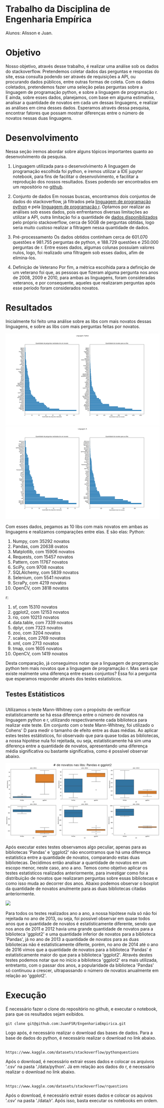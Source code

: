 
# Trabalho da Disciplina de Engenharia Empírica
Alunos: Alisson e Juan.

# Objetivo
Nosso objetivo, através desse trabalho, é realizar uma análise sob os dados do stackoverflow. Pretendemos coletar dados das perguntas e respostas do site, essa consulta podendo ser através de requisições a API, ou procurando dados públicos, entre outras formas de coleta. Com os dados coletados, pretendemos fazer uma seleção pelas perguntas sobre a linguagem de programação python, e sobre a linguagem de programação r. E ainda, sobre esses dados, planejamos, com base em alguma estimativa, analisar a quantidade de novatos em cada um dessas linguagens, e realizar as análises em cima desses dados. Esperamos através dessa pesquisa, encontrar fatores que possam mostrar diferenças entre o número de novatos nessas duas linguagens.
 
 # Desenvolvimento
 Nessa seção iremos abordar sobre alguns tópicos importantes quanto ao desenvolvimento da pesquisa.
 
 1. Linguagem utilizada para o desenvolvimento
 A linguagem de programação escolhida foi python, e iremos utilizar a IDE jupyter notebook, para fins de facilitar o desenvolvimento, e facilitar a reprodução dos nossos resultados. Esses podendo ser encontrados em um repositório no <a href="https://github.com/JuanFSR/EngenhariaEmpirica">github</a>.
 
 2. Conjunto de dados
 Em nossas buscas, encontramos dois conjuntos de dados do stackoverflow, já filtrados pela <a href="https://www.kaggle.com/datasets/stackoverflow/pythonquestions">linguagem de programação python</a> e pela <a href="https://www.kaggle.com/datasets/stackoverflow/rquestions"> linguagem de programação r</a>. Optamos por realizar as análises sob esses dados, pois enfrentamos diversas limitações ao utilizar a API, outra limitação foi a quantidade de <a href="https://archive.org/download/stackexchange">dados disponibilizados</a> pelo próprio stackoverflow, cerca de 50GB de perguntas obtidas, logo seria muito custoso realizar a filtragem nessa quantidade de dados. 
 
 3. Pré-processamento
Os dados obtidos continham cerca de 601.070 questões e 981.755 perguntas de python, e 188.729 questões e 250.000 perguntas de r. Entre esses dados, algumas colunas possuíam valores nulos, logo, foi realizado uma filtragem sob esses dados, afim de elimina-los.

 4. Definição de Veterano
Por fim, a métrica escolhida para a definição de um veterano foi que, as pessoas que fizeram alguma pergunta nos anos de 2008, 2009 e 2010, para ambas as linguagens, foram consideradas veteranos, e por consequente, aqueles que realizaram perguntas após esse período foram considerados novatos.

# Resultados
Inicialmente foi feito uma análise sobre as libs com mais novatos dessas linguagens, e sobre as libs com mais perguntas feitas por novatos.

<img src="result/python/0. plot_togheter.png" style="">
</img>

<img src="result/r/0. plot_togheter.png" style="">
</img>

Com esses dados, pegamos as 10 libs com mais novatos em ambas as linguagens e realizamos comparações entre elas. E são elas:
Python:
1. Numpy, com 35292 novatos
2. Pandas, com 20638 ovatos
3. Matplotlib, com 15906 novatos
4. Requests, com 15457 novatos
5. Pattern, com 11767 novatos
6. SciPy, com 9708 novatos
7. SQLAlchemy, com 5839 novatos
8. Selenium, com 5541 novatos
9. ScraPy, com 4219 novatos
10. OpenCV, com 3818 novatos

r:
1. sf, com 15310 novatos
2. ggplot2, com 12153 novatos
3. rio, com 10213 novatos
4. data.table, com 7339 novatos
5. dplyr, com 7323 novatos
6. zoo, com 3204 novatos
7. scales, com 2769 novatos
8. xml, com 2713 novatos
9. tmap, com 1605 novatos
10. OpenCV, com 1419 novatos

Desta comparação, já conseguimos notar que a linguagem de programação python tem mais novatos que a linguagem de programação r. Mas será que existe realmente uma diferença entre esses conjuntos? Essa foi a pergunta que esperamos responder através dos testes estatísticos.

## Testes Estátisticos <h2>
Utilizamos o teste Mann-Whitney com o propósito de verificar estatisticamente se há essa diferença entre o número de novatos na linguagem python e r, utilizando respectivamente cada biblioteca para realizar este teste. Em conjunto com o teste Mann-Whitney, foi utilizado o Cohens' D para medir o tamanho de efeito entre as duas médias.
Ao aplicar estes testes estátisticos, foi observado que para quase todas as bibliotecas, a nossa hipotése nula foi rejeitada, ou seja, estatísticamente há sim uma diferença entre a quantidade de novatos, apresentando uma diferença média significativa ou bastante significativa, como é possível observar abaixo.

<img src="result/boxplot/1.box_plot.png" style="">
</img>

Após executar estes testes observamos algo peculiar, apenas para as bibliotecas 'Pandas' e 'ggplot2' não encontramos que há uma diferença estatística entre a quantidade de novatos, comparando estas duas bibliotecas. Decidimos então analisar a quantidade de novatos em um escopo menor, neste caso, ano a ano. Temos como objetivo aplicar os testes estatísticos realizados anteriormente, para investigar como foi a distribuição de novatos que realizaram perguntas sobre essas bibliotecas e como isso muda ao decorrer dos anos. Abaixo podemos observar o boxplot da quantidade de novatos anulmente para as duas bibliotecas citadas anteriormente.

<img src="result/boxplot/2.box_plot.png" style="">
</img>

Para todos os testes realizados ano a ano, a nossa hipótese nula só não foi rejeitada no ano de 2013, ou seja, foi possível observar em quase todos anos que a quantidade de novatos é estatísticamente diferente, sendo que nos anos de 2011 e 2012 havia uma grande quantidade de novatos para a biblioteca 'ggplot2' e uma quantidade inferior de novatos para a biblioteca 'Pandas', já no ano de 2013 a quantidade de novatos para as duas bibliotecas não é estatísticamente difente, porém, no ano de 2014 até o ano de 2016 vimos que a quantidade de novatos para a biblioteca 'Pandas' é estatísticamente maior do que para a biblioteca 'ggplot2'. Através destes testes podemos notar que no início a biblioteca 'ggplot2' era mais utilizada, entretanto, com o passar dos anos, a popularidade da biblioteca 'Pandas' só continuou a crescer, ultrapassando o número de novatos anualmente em relação ao 'ggplot2'.

# Execução
É necessário fazer o clone do repositório no github, e executar o notebook, para que os resultados sejam exibidos.

```
git clone git@github.com:JuanFSR/EngenhariaEmpirica.git
```

Logo após, é necessário realizar o download das bases de dados. Para a base de dados do python, é necessário realizar o download no link abaixo.

```

https://www.kaggle.com/datasets/stackoverflow/pythonquestions

```

Após o download, é necessário extrair esses dados e colocar os arquivos '.csv' na pasta './data/python'. Já em relação aos dados do r, é necessário realizar o download no link abaixo.


```

https://www.kaggle.com/datasets/stackoverflow/rquestions

```  

Após o download, é necessário extrair esses dados e colocar os aquivos '.csv' na pasta './data/r'.
Após isso, basta executar os notebooks em ordem.